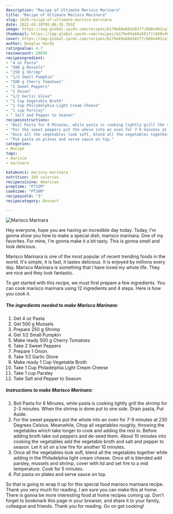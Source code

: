 ```yaml
---
description: "Recipe of Ultimate Marisco Marinara"
title: "Recipe of Ultimate Marisco Marinara"
slug: 1628-recipe-of-ultimate-marisco-marinara
date: 2022-03-10T05:06:35.703Z
image: https://img-global.cpcdn.com/recipes/b179e69a60a581f7/680x482cq70/marisco-marinara-recipe-main-photo.jpg
thumbnail: https://img-global.cpcdn.com/recipes/b179e69a60a581f7/680x482cq70/marisco-marinara-recipe-main-photo.jpg
cover: https://img-global.cpcdn.com/recipes/b179e69a60a581f7/680x482cq70/marisco-marinara-recipe-main-photo.jpg
author: Douglas Hardy
ratingvalue: 4.7
reviewcount: 20656
recipeingredient:
- "4 oz Pasta"
- "500 g Mussels"
- "250 g Shrimp"
- "1/2 Small Pumpkin"
- "500 g Cherry Tomatoes"
- "2 Sweet Peppers"
- "1 Onion"
- "1/2 Garlic Glove"
- "1 Cup Vegetable Broth"
- "1 Cup Philadelphia Light Cream Cheese"
- "1 cup Parsley"
- " Salt and Pepper to Season"
recipeinstructions:
- "Boil Pasta for 8 Minutes, while pasta is cooking lightly grill the shrimp for 2-3 minutes. When the shrimp is done put to one side. Drain pasta, Put Aside."
- "For the sweet peppers put the whole into an oven for 7-9 minutes at 230 Degrees Celsius. Meanwhile, Chop all vegetables roughly, throwing the vegetables which take longer to cook and adding the rest in. Before adding broth take out peppers and de-seed them. About 10 minutes into cooking the vegetables add the vegetable broth and salt and pepper to season. Let it sit on a low fire for another 10 minutes."
- "Once all the vegetables look soft, blend all the vegetables together while adding in the Philadelphia light cream cheese. Once all is blended add parsley, mussels and shrimp, cover with lid and set fire to a mid temperature. Cook for 5 minutes."
- "Put pasta on plates and serve sauce on top."
categories:
- Recipe
tags:
- marisco
- marinara

katakunci: marisco marinara 
nutrition: 193 calories
recipecuisine: American
preptime: "PT32M"
cooktime: "PT36M"
recipeyield: "3"
recipecategory: Dessert

---
```



![Marisco Marinara](https://img-global.cpcdn.com/recipes/b179e69a60a581f7/680x482cq70/marisco-marinara-recipe-main-photo.jpg)

Hey everyone, hope you are having an incredible day today. Today, I'm gonna show you how to make a special dish, marisco marinara. One of my favorites. For mine, I'm gonna make it a bit tasty. This is gonna smell and look delicious.



Marisco Marinara is one of the most popular of recent trending foods in the world. It's simple, it is fast, it tastes delicious. It is enjoyed by millions every day. Marisco Marinara is something that I have loved my whole life. They are nice and they look fantastic.


To get started with this recipe, we must first prepare a few ingredients. You can cook marisco marinara using 12 ingredients and 4 steps. Here is how you cook it.

<!--inarticleads1-->

##### The ingredients needed to make Marisco Marinara:

1. Get 4 oz Pasta
1. Get 500 g Mussels
1. Prepare 250 g Shrimp
1. Get 1/2 Small Pumpkin
1. Make ready 500 g Cherry Tomatoes
1. Take 2 Sweet Peppers
1. Prepare 1 Onion
1. Take 1/2 Garlic Glove
1. Make ready 1 Cup Vegetable Broth
1. Take 1 Cup Philadelphia Light Cream Cheese
1. Take 1 cup Parsley
1. Take  Salt and Pepper to Season




<!--inarticleads2-->

##### Instructions to make Marisco Marinara:

1. Boil Pasta for 8 Minutes, while pasta is cooking lightly grill the shrimp for 2-3 minutes. When the shrimp is done put to one side. Drain pasta, Put Aside.
1. For the sweet peppers put the whole into an oven for 7-9 minutes at 230 Degrees Celsius. Meanwhile, Chop all vegetables roughly, throwing the vegetables which take longer to cook and adding the rest in. Before adding broth take out peppers and de-seed them. About 10 minutes into cooking the vegetables add the vegetable broth and salt and pepper to season. Let it sit on a low fire for another 10 minutes.
1. Once all the vegetables look soft, blend all the vegetables together while adding in the Philadelphia light cream cheese. Once all is blended add parsley, mussels and shrimp, cover with lid and set fire to a mid temperature. Cook for 5 minutes.
1. Put pasta on plates and serve sauce on top.




So that is going to wrap it up for this special food marisco marinara recipe. Thank you very much for reading. I am sure you can make this at home. There is gonna be more interesting food at home recipes coming up. Don't forget to bookmark this page in your browser, and share it to your family, colleague and friends. Thank you for reading. Go on get cooking!
